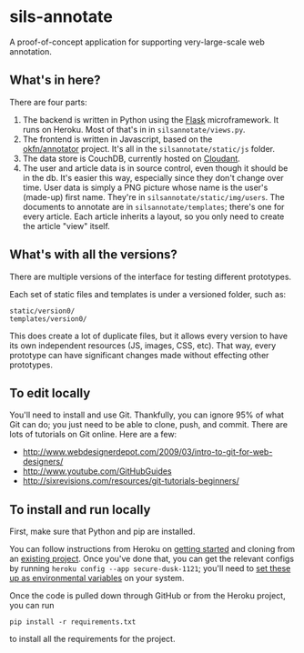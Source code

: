 sils-annotate
=============

A proof-of-concept application for supporting very-large-scale web annotation.


What's in here?
--------------

There are four parts:

1. The backend is written in Python using the [Flask](http://flask.pocoo.org/) microframework. It runs on Heroku.
Most of that's in in `silsannotate/views.py`.
2. The frontend is written in Javascript, based on the  
[okfn/annotator](https://github.com/okfn/annotator/) project. It's all in the `silsannotate/static/js` folder.
3. The data store is CouchDB, currently hosted on [Cloudant](http://cloudant.com).
4. The user and article data is in source control, even though it should be in the db. It's easier this way, especially
since they don't change over time. User data is simply a PNG picture whose name is the user's (made-up) first name.
They're in `silsannotate/static/img/users`. The documents to annotate are in `silsannotate/templates`; there's one 
for every article. Each article inherits a layout, so you only need to create the article "view" itself.

What's with all the versions?
----------

There are multiple versions of the interface for testing different prototypes. 

Each set of static files and templates is under a versioned folder, such as:

	static/version0/
	templates/version0/

This does create a lot of duplicate files, but it allows every version to have its own independent resources (JS, images, CSS, etc). That way, 
every prototype can have significant changes made without effecting other prototypes.


To edit locally
----------

You'll need to install and use Git. Thankfully, you can ignore 95% of what Git can do; you just need to be able
to clone, push, and commit. There are lots of tutorials on Git online. Here are a few: 

* http://www.webdesignerdepot.com/2009/03/intro-to-git-for-web-designers/
* http://www.youtube.com/GitHubGuides
* http://sixrevisions.com/resources/git-tutorials-beginners/


To install and run locally
-------------

First, make sure that Python and pip are installed. 

You can follow instructions from Heroku on [getting started](https://devcenter.heroku.com/articles/python) and cloning from an 
[existing project](https://devcenter.heroku.com/articles/git-clone-heroku-app). Once you've done that, you can get
the relevant configs by running `heroku config --app secure-dusk-1121`; you'll need to [set these up as environmental
variables](https://devcenter.heroku.com/articles/config-vars) on your system.

Once the code is pulled down through GitHub or from the Heroku project, you can run 
	
	pip install -r requirements.txt

to install all the requirements for the project. 




